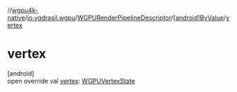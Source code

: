 //[wgpu4k-native](../../../../index.md)/[io.ygdrasil.wgpu](../../index.md)/[WGPURenderPipelineDescriptor](../index.md)/[[android]ByValue](index.md)/[vertex](vertex.md)

# vertex

[android]\
open override val [vertex](vertex.md): [WGPUVertexState](../../-w-g-p-u-vertex-state/index.md)